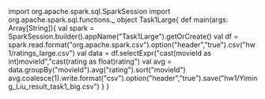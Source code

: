 import org.apache.spark.sql.SparkSession
import org.apache.spark.sql.functions._
object Task1Large{
	def main(args: Array[String]){
		val spark = SparkSession.builder().appName("Task1Large").getOrCreate()
		val df = spark.read.format("org.apache.spark.csv").option("header","true").csv("hw1/ratings_large.csv")
		val data = df.selectExpr("cast(movieId as int)movieId","cast(rating as float)rating")
		val avg = data.groupBy("movieId").avg("rating").sort("movieId")
		avg.coalesce(1).write.format("csv").option("header","true").save("hw1/Yiming_Liu_result_task1_big.csv") 
	}
}
